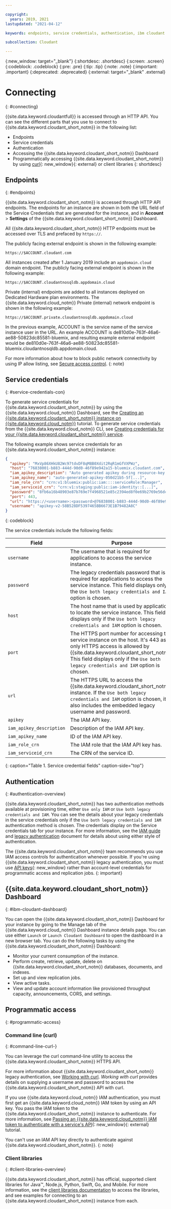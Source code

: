 ```yaml
---

copyright:
  years: 2019, 2021
lastupdated: "2021-04-12"

keywords: endpoints, service credentials, authentication, ibm cloudant dashboard, curl, client libraries, IP allow listing

subcollection: Cloudant

---
```


{:new_window: target="_blank"}
{:shortdesc: .shortdesc}
{:screen: .screen}
{:codeblock: .codeblock}
{:pre: .pre}
{:tip: .tip}
{:note: .note}
{:important: .important}
{:deprecated: .deprecated}
{:external: target="_blank" .external}

<!-- Acrolinx: 2021-04-12 -->

# Connecting
{: #connecting}

{{site.data.keyword.cloudantfull}} is accessed through an HTTP API. You can see the different parts that you use to connect to {{site.data.keyword.cloudant_short_notm}} in the following list:
- Endpoints
- Service credentials
- Authentication
- Accessing the {{site.data.keyword.cloudant_short_notm}} Dashboard
- Programmatically accessing {{site.data.keyword.cloudant_short_notm}} by using [curl](https://curl.haxx.se/){: new_window}{: external} or client libraries
{: shortdesc}

## Endpoints
{: #endpoints}

{{site.data.keyword.cloudant_short_notm}} is accessed through HTTP API endpoints. The endpoints for an instance are
shown in both the URL field of the Service Credentials that are generated for the instance, and in **Account** > **Settings** of the
{{site.data.keyword.cloudant_short_notm}} Dashboard.

All {{site.data.keyword.cloudant_short_notm}} HTTP endpoints must be accessed over TLS and prefaced by `https://`.

The publicly facing external endpoint is shown in the following example:

`https://$ACCOUNT.cloudant.com`

All instances created after 1 January 2019 include an `appdomain.cloud` domain endpoint. The publicly facing
external endpoint is shown in the following example:

`https://$ACCOUNT.cloudantnosqldb.appdomain.cloud`

Private (internal) endpoints are added to all instances deployed on Dedicated Hardware plan environments. The {{site.data.keyword.cloud_notm}} Private (internal) network endpoint is shown in the following example:

`https://$ACCOUNT.private.cloudantnosqldb.appdomain.cloud`

In the previous example, ACCOUNT is the service name of the service instance user in the URL. An example ACCOUNT is
de810d0e-763f-46a6-ae88-50823dc85581-bluemix, and resulting example external endpoint would be
de810d0e-763f-46a6-ae88-50823dc85581-bluemix.cloudantnosqldb.appdomain.cloud.

For more information about how to block public network connectivity by using IP allow listing, see [Secure access control](https://cloud.ibm.com/docs/Cloudant?topic=Cloudant-security#secure-access-control).
{: note}

## Service credentials
{: #service-credentials-con}

To generate service credentials for {{site.data.keyword.cloudant_short_notm}} by using the {{site.data.keyword.cloud_notm}}
Dashboard, see the [Creating an {{site.data.keyword.cloudant_short_notm}} instance on {{site.data.keyword.cloud_notm}}](/docs/Cloudant?topic=Cloudant-getting-started-with-cloudant) tutorial. To generate service credentials from
the {{site.data.keyword.cloud_notm}} CLI, see [Creating credentials for your {{site.data.keyword.cloudant_short_notm}}
service](/docs/Cloudant?topic=Cloudant-creating-an-ibm-cloudant-instance-on-ibm-cloud-by-using-the-ibm-cloud-cli#creating-an-ibm-cloudant-instance-on-ibm-cloud-by-using-the-ibm-cloud-cli).

The following example shows service credentials for an {{site.data.keyword.cloudant_short_notm}} instance:

```json
{
  "apikey": "MxVp86XHkU82Wc97tdvDF8qM8B0Xdit2RqR1mGfVXPWz",
  "host": "76838001-b883-444d-90d0-46f89e942a15-bluemix.cloudant.com",
  "iam_apikey_description": "Auto generated apikey during resource-key [...]",
  "iam_apikey_name": "auto-generated-apikey-050d21b5-5f[...]",
  "iam_role_crn": "crn:v1:bluemix:public:iam::::serviceRole:Manager",
  "iam_serviceid_crn": "crn:v1:staging:public:iam-identity::[...]",
  "password": "8fb6a16b48903e87b769e7f4968521e85c2394ed8f0e69b2769e56dcb27d2e76",
  "port": 443,
  "url": "https://<username>:<password>@76838001-b883-444d-90d0-46f89e942a15-bluemix.cloudant.com",
  "username": "apikey-v2-58B528DF5397465BB6673E1B79482A8C"
}
```
{: codeblock}

The service credentials include the following fields:

Field | Purpose
------|--------
`username` | The username that is required for applications to access the service instance.
`password` | The legacy credentials password that is required for applications to access the service instance. This field displays only if the `Use both legacy credentials and IAM` option is chosen.
`host` | The host name that is used by applications to locate the service instance. This field displays only if the `Use both legacy credentials and IAM` option is chosen.
`port` | The HTTPS port number for accessing the service instance on the host. It's 443 as only HTTPS access is allowed by {{site.data.keyword.cloudant_short_notm}}. This field displays only if the `Use both legacy credentials and IAM` option is chosen.
`url`	| The HTTPS URL to access the {{site.data.keyword.cloudant_short_notm}} instance. If the `Use both legacy credentials and IAM` option is chosen, it also includes the embedded legacy username and password.
`apikey` | The IAM API key.
`iam_apikey_description` | Description of the IAM API key.
`iam_apikey_name` | ID of the IAM API key.
`iam_role_crn` | The IAM role that the IAM API key has.
`iam_serviceid_crn`	| The CRN of the service ID.
{: caption="Table 1. Service credential fields" caption-side="top"}

## Authentication
{: #authentication-overview}

{{site.data.keyword.cloudant_short_notm}} has two authentication methods available at provisioning time, either 
`Use only IAM` or `Use both legacy credentials and IAM`. You can see the details about your legacy credentials in the 
service credentials only if the `Use both legacy credentials and IAM` authentication method is chosen. The credentials display on the Service 
credentials tab for your instance. For more information, see the 
[IAM guide](/docs/Cloudant?topic=Cloudant-managing-access-for-cloudant)
 and [legacy authentication](/docs/Cloudant?topic=Cloudant-work-with-your-account#authentication) document for details about using
 either style of authentication.

The {{site.data.keyword.cloudant_short_notm}} team recommends you use IAM access controls for authentication whenever possible. If you're using {{site.data.keyword.cloudant_short_notm}} legacy authentication, you must use [API keys](/docs/Cloudant?topic=Cloudant-api-keys){: new_window} rather than account-level credentials for programmatic access and replication jobs.
{: important}

## {{site.data.keyword.cloudant_short_notm}} Dashboard
{: #ibm-cloudant-dashboard}

You can open the {{site.data.keyword.cloudant_short_notm}} Dashboard for your instance by going to the Manage tab of
the {{site.data.keyword.cloud_notm}} Dashboard instance details page. You can use either `Launch` or `Launch Cloudant Dashboard` to open the dashboard in a new browser tab. You can do the following tasks by using the {{site.data.keyword.cloudant_short_notm}} Dashboard:

- Monitor your current consumption of the instance.
- Perform create, retrieve, update, delete on {{site.data.keyword.cloudant_short_notm}} databases, documents, and indexes.
- Set up and view replication jobs.
- View active tasks.
- View and update account information like provisioned throughput capacity, announcements, CORS, and settings.

## Programmatic access
{: #programmatic-access}

### Command line (curl)
{: #command-line-curl-}

You can leverage the curl command-line utility to access the {{site.data.keyword.cloudant_short_notm}} HTTPS API.

For more information about {{site.data.keyword.cloudant_short_notm}} legacy authentication, see [Working with curl](/docs/Cloudant?topic=Cloudant-working-with-curl). *Working with curl* provides details on supplying a username and 
password to access the {{site.data.keyword.cloudant_short_notm}} API with curl.

If you use {{site.data.keyword.cloud_notm}} IAM authentication, you must first get an {{site.data.keyword.cloud_notm}} IAM token by using an API key. You pass the IAM token to the {{site.data.keyword.cloudant_short_notm}} instance to authenticate. For more information, see [Passing an {{site.data.keyword.cloud_notm}} IAM token to authenticate with a service's API](/docs/account?topic=account-iamapikeysforservices#token_auth){: new_window}{: external}
tutorial.

You can't use an IAM API key directly to authenticate against {{site.data.keyword.cloudant_short_notm}}.
{: note}

### Client libraries
{: #client-libraries-overview}

{{site.data.keyword.cloudant_short_notm}} has official, supported client libraries for Java&trade;, Node.js, Python, Swift, Go, and Mobile. For more information, see the [client libraries documentation](/docs/Cloudant?topic=Cloudant-client-libraries#client-libraries) to access the libraries, and see examples for connecting to an {{site.data.keyword.cloudant_short_notm}}
instance from each.
